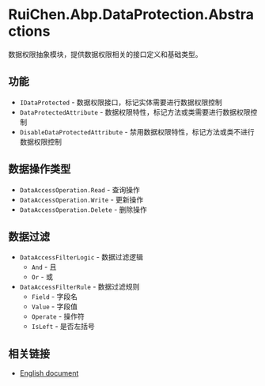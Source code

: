 # RuiChen.Abp.DataProtection.Abstractions

数据权限抽象模块，提供数据权限相关的接口定义和基础类型。

## 功能

* `IDataProtected` - 数据权限接口，标记实体需要进行数据权限控制
* `DataProtectedAttribute` - 数据权限特性，标记方法或类需要进行数据权限控制
* `DisableDataProtectedAttribute` - 禁用数据权限特性，标记方法或类不进行数据权限控制

## 数据操作类型

* `DataAccessOperation.Read` - 查询操作
* `DataAccessOperation.Write` - 更新操作
* `DataAccessOperation.Delete` - 删除操作

## 数据过滤

* `DataAccessFilterLogic` - 数据过滤逻辑
  * `And` - 且
  * `Or` - 或
* `DataAccessFilterRule` - 数据过滤规则
  * `Field` - 字段名
  * `Value` - 字段值
  * `Operate` - 操作符
  * `IsLeft` - 是否左括号

## 相关链接

* [English document](./README.EN.md)
